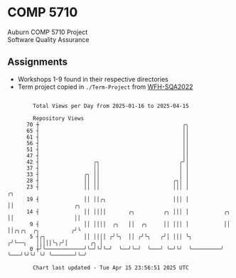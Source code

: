 # COMP 5710
Auburn COMP 5710 Project  
Software Quality Assurance

## Assignments
- Workshops 1-9 found in their respective directories
- Term project copied in `./Term-Project` from [WFH-SQA2022](https://github.com/wumphlett/WFH-SQA2022-AUBURN)

```

        Total Views per Day from 2025-01-16 to 2025-04-15

        Repository Views
      70 ┼                                             ╭╮
      65 ┤                                             ││
      61 ┤                                             ││
      56 ┤                                             ││
      51 ┤                                             ││
      47 ┤                                             ││
      42 ┤                 ╭╮                         ╭╯│
      37 ┤                 ││                         │ │
      33 ┤              ╭╮ ││                         │ │
      28 ┤              ││ ││                       ╭╮│ │
      23 ┤              ││ ││                       │││ │                   ╭╮
      19 ┤              ││ ││╭╮                     │││ │                   ││                   ╭╮
      14 ┤              ││ ││││       ╭╮         ╭╮ │││ │           ╭╮      ││                   ││
       9 ┤              ││ ││││  ╭╮   ││  ╭╮     ││ │││ │           ││      ││╭╮╭╮  ╭╮          ╭╯╰
       5 ┤╭╮            ││ ││││ ╭╯╰╮  ││ ╭╯╰╮   ╭╯│ │││ ╰╮         ╭╯╰──╮   │││││╰╮╭╯│       ╭╮ │
       0 ┼╯╰────────────╯╰─╯╰╯╰─╯  ╰──╯╰─╯  ╰───╯ ╰─╯╰╯  ╰─────────╯    ╰───╯╰╯╰╯ ╰╯ ╰───────╯╰─╯

        Chart last updated - Tue Apr 15 23:56:51 2025 UTC
        
```
